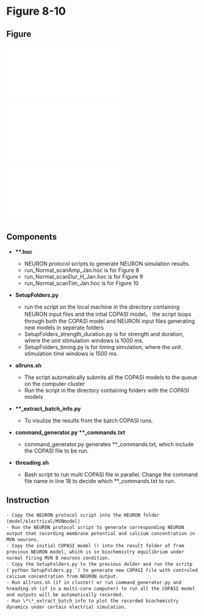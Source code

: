 
# Figure 8-10

## Figure
![alt text](./outputs/Fig-8.pdf)
![alt text](./outputs/Fig-9.pdf)
![alt text](./outputs/Fig-10.pdf)



## Components

- **\*\*.hoc**
	- NEURON protocol scripts to generate NEURON simulation results.
	- run\_Normal\_scanAmp\_Jan.hoc is for Figure 8
	- run\_Normal\_scanDur\_H\_Jan.hoc is for Figure 9
	- run\_Normal\_scanTim\_Jan.hoc is for Figure 10
- **SetupFolders.py**
	- run the script on the local machine in the directory containing NEURON input files and 
	the intial COPASI model， the script loops through both the COPASI model and NEURON input files generating new models in seperate folders
	- SetupFolders_strength_duration.py is for strength and duration, where the unit stimulation windows is 1000 ms. 
	- SetupFolders_timing.py is for timing simulation, where the unit stimulation time windows is 1500 ms.

-  **allruns.sh**  
	- The script automatically submits all the COPASI models to the queue on the  computer cluster 
	- Run the script in the directory containing folders with the COPASI models

- **\*\*\_extract_batch_info.py**
	- To visulize the results from the batch COPASI runs.

- **command_generator.py \*\*\_commands.txt**
	- command_generator.py generates \*\*\_commands.txt, which include the COPASI file to be run.

- **threading.sh**
	- Bash script to run multi COPASI file in parallel. Change the command file name in line 18 to decide which \*\*\_commands.txt to run.




## Instruction 
	- Copy the NEURON protocol script into the NEURON folder (model/electrical/MVNmodel)
	- Run the NEURON protocol script to generate corresponding NEURON output that recording membrane potential and calcium concentration in MVN neurons.
	- Copy the initial COPASI model () into the result folder of from previous NEURON model, which is in biochemistry equilibrium under normal firing MVN B neurons condition.
	- Copy the SetupFolders.py to the previous dolder and run the scritp (`python SetupFolders.py `) to generate new COPASI file with controled calcium concentration from NEURON output.
	- Run allruns.sh (if in cluster) or run command_generator.py and hreading.sh (if in a multi-core computer) to run all the COPASI model and outputs will be automatically recorded.
	- Run \*\*_extract_batch_info to plot the recorded biochemistry dynamics under certain electrial simulation.